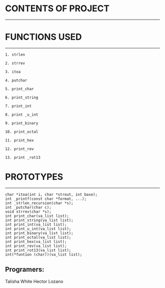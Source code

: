 # CONTENTS OF PROJECT
-------------------









# FUNCTIONS USED
--------------

	1. strlen

	2. strrev

	3. itoa

	4. putchar

	5. print_char

	6. print_string

	7. print_int

	8. print _u_int

	9. print_binary

	10. print_octal

	11. print_hex

	12. print_rev

	13. print _rot13


# PROTOTYPES
----------

	char *itoa(int i, char *strout, int base);
	int _printf(const char *format, ...);
	int _strlen_recursion(char *s);
	int _putchar(char c);
	void strrev(char *s);
	int print_char(va_list list);
	int print_string(va_list list);
	int print_int(va_list list);
	int print_u_int(va_list list);
	int print_binary(va_list list);
	int print_octal(va_list list);
	int print_hex(va_list list);
	int print_rev(va_list list);
	int print_rot13(va_list list);
	int(*funtion (char))(va_list list);


Programers:
-----------

Talisha White
Hector Lozano
